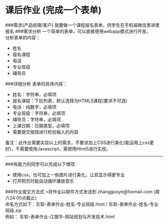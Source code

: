 # 课后作业 (完成一个表单)
###需求(产品经理/客户)
我要做一个课程报名表单，供学生在手机端微信里进里报名
###需求分析
一个简单的表单，可以直接使用webapp模式进行开发。<br>
分析表单的内容：
<ul>
	<li>姓名</li>
	<li>报名课程</li>
	<li>电话</li>
	<li>专业班级</li>
	<li>辅导员</li>
</ul>
###详细分析
表单的具体内容：
<ul>
	<li>姓名：字符串，必填项</li>
	<li>报名课程：下拉列表，默认选择为HTML5课程(要求不可选)</li>
	<li>电话：纯数字，必填项</li>
	<li>专业班级：字符串，必填项</li>
	<li>辅导员：字符串，必填项</li>
	<li>上课日期：日期类型，必填项</li>
	<li>需要提交按钮进行检验输入的内容</li>
</ul>
备注：此作业需要实现以上的需求，不要求加上CSS进行美化(能运用上css更好)，不需要使用Javascript，需使用Html5进行实现。
<hr>
###有能力的同学可以完成以下增项
<ul>
	<li>使用css，也可加上一些图片进行美化，让其显示得更专业</li>
	<li>打开网页时能自动循环播放音乐</li>
</ul>
###作业提交方法式
>将作业以邮件方式发送到 zhangguoye@foxmail.com (周六24:00点截止)<br>
命名方式如下：东软-表单作业-姓名-专业班级.html / 东软-表单作业-姓名-专业班级.zip<br>
例如： 东软-表单作业-江银华-网站规划与开发技术.html
